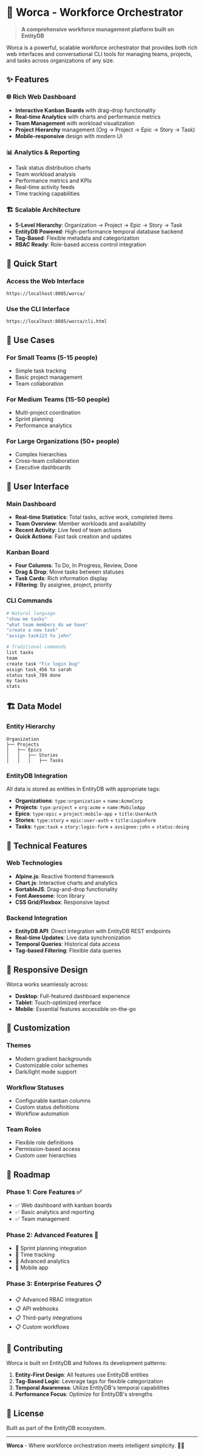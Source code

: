 # 🐋 Worca - Workforce Orchestrator

> **A comprehensive workforce management platform built on EntityDB**

Worca is a powerful, scalable workforce orchestrator that provides both rich web interfaces and conversational CLI tools for managing teams, projects, and tasks across organizations of any size.

## ✨ Features

### 🌐 Rich Web Dashboard
- **Interactive Kanban Boards** with drag-drop functionality
- **Real-time Analytics** with charts and performance metrics
- **Team Management** with workload visualization
- **Project Hierarchy** management (Org → Project → Epic → Story → Task)
- **Mobile-responsive** design with modern UI

### 📊 Analytics & Reporting
- Task status distribution charts
- Team workload analysis
- Performance metrics and KPIs
- Real-time activity feeds
- Time tracking capabilities

### 🏗️ Scalable Architecture
- **5-Level Hierarchy**: Organization → Project → Epic → Story → Task
- **EntityDB Powered**: High-performance temporal database backend
- **Tag-Based**: Flexible metadata and categorization
- **RBAC Ready**: Role-based access control integration

## 🎯 Quick Start

### Access the Web Interface
```
https://localhost:8085/worca/
```

### Use the CLI Interface
```
https://localhost:8085/worca/cli.html
```

## 💼 Use Cases

### For Small Teams (5-15 people)
- Simple task tracking
- Basic project management
- Team collaboration

### For Medium Teams (15-50 people)
- Multi-project coordination
- Sprint planning
- Performance analytics

### For Large Organizations (50+ people)
- Complex hierarchies
- Cross-team collaboration
- Executive dashboards

## 🎨 User Interface

### Main Dashboard
- **Real-time Statistics**: Total tasks, active work, completed items
- **Team Overview**: Member workloads and availability
- **Recent Activity**: Live feed of team actions
- **Quick Actions**: Fast task creation and updates

### Kanban Board
- **Four Columns**: To Do, In Progress, Review, Done
- **Drag & Drop**: Move tasks between statuses
- **Task Cards**: Rich information display
- **Filtering**: By assignee, project, priority

### CLI Commands
```bash
# Natural language
"show me tasks"
"what team members do we have"
"create a new task"
"assign task123 to john"

# Traditional commands
list tasks
team
create task "Fix login bug"
assign task_456 to sarah
status task_789 done
my tasks
stats
```

## 🏗️ Data Model

### Entity Hierarchy
```
Organization
├── Projects
│   ├── Epics
│   │   ├── Stories
│   │   │   ├── Tasks
```

### EntityDB Integration
All data is stored as entities in EntityDB with appropriate tags:

- **Organizations**: `type:organization` + `name:AcmeCorp`
- **Projects**: `type:project` + `org:acme` + `name:MobileApp`
- **Epics**: `type:epic` + `project:mobile-app` + `title:UserAuth`
- **Stories**: `type:story` + `epic:user-auth` + `title:LoginForm`
- **Tasks**: `type:task` + `story:login-form` + `assignee:john` + `status:doing`

## 🚀 Technical Features

### Web Technologies
- **Alpine.js**: Reactive frontend framework
- **Chart.js**: Interactive charts and analytics
- **SortableJS**: Drag-and-drop functionality
- **Font Awesome**: Icon library
- **CSS Grid/Flexbox**: Responsive layout

### Backend Integration
- **EntityDB API**: Direct integration with EntityDB REST endpoints
- **Real-time Updates**: Live data synchronization
- **Temporal Queries**: Historical data access
- **Tag-based Filtering**: Flexible data queries

## 📱 Responsive Design

Worca works seamlessly across:
- **Desktop**: Full-featured dashboard experience
- **Tablet**: Touch-optimized interface
- **Mobile**: Essential features accessible on-the-go

## 🔧 Customization

### Themes
- Modern gradient backgrounds
- Customizable color schemes
- Dark/light mode support

### Workflow Statuses
- Configurable kanban columns
- Custom status definitions
- Workflow automation

### Team Roles
- Flexible role definitions
- Permission-based access
- Custom user hierarchies

## 🎯 Roadmap

### Phase 1: Core Features ✅
- ✅ Web dashboard with kanban boards
- ✅ Basic analytics and reporting
- ✅ Team management

### Phase 2: Advanced Features 🚧
- 🔄 Sprint planning integration
- 🔄 Time tracking
- 🔄 Advanced analytics
- 🔄 Mobile app

### Phase 3: Enterprise Features 📋
- 📋 Advanced RBAC integration
- 📋 API webhooks
- 📋 Third-party integrations
- 📋 Custom workflows

## 🤝 Contributing

Worca is built on EntityDB and follows its development patterns:

1. **Entity-First Design**: All features use EntityDB entities
2. **Tag-Based Logic**: Leverage tags for flexible categorization
3. **Temporal Awareness**: Utilize EntityDB's temporal capabilities
4. **Performance Focus**: Optimize for EntityDB's strengths

## 📄 License

Built as part of the EntityDB ecosystem.

---

**Worca** - Where workforce orchestration meets intelligent simplicity. 🎯✨